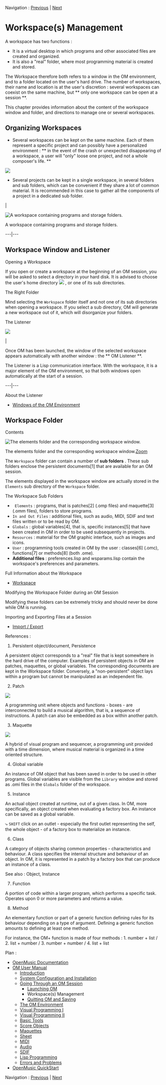 Navigation : [Previous](Launching%20OM "page précédente\(Launching
OM\)") | [Next](QuittingSaving "Next\(Quitting OM and
Saving\)")

# Workspace(s) Management

A workspace has two functions :

  * It is a virtual desktop in which programs and other associated files are created and organized. 
  * It is also a "real" folder, where most programming material is created and stored.

The Workspace therefore both refers to a window in the OM environment, and to
a folder located on the user's hard drive. The number of workspaces, their
name and location is at the user's discretion : several workspaces can coexist
on the same machine, but ** only one workspace can be open at a session **.

This chapter provides information about the content of the workspace window
and folder, and directions to manage one or several workspaces.

## Organizing Workspaces

  * Several workspaces can be kept on the same machine. Each of them represent a specific project and can possibly have a personalized environment : ** in the event of the crash or unexpected disappearing of a workspace, a user will "only" loose one project, and not a whole composer's life. **

![](../res/selectadirectory.png)

  * Several projects can be kept in a single workspace, in several folders and sub folders, which can be convenient if they share a lot of common material. It is recommended in this case to gather all the components of a project in a dedicated sub folder. 

|

![A workspace containing programs and storage folders.](../res/anewwksp.png)

A workspace containing programs and storage folders.  
  
---|---  
  
## Workspace Window and Listener

Opening a Workspace

If you open or create a workspace at the beginning of an OM session, you will
be asked to select a directory in your hard disk. It is advised to choose the
user's home directory ![](../res/maison_icon.png) , or one of its sub
directories.

The Right Folder

Mind selecting the `Workspace` folder itself and not one of its sub
directories when opening a workspace. If you select a sub directory, OM will
generate a new workspace out of it, which will disorganize your folders.

The Listener

![](../res/OMListener.png)

|

Once OM has been launched, the window of the selected workspace appears
automatically with another window : the ** OM Listener **.

The Listener is a Lisp communication interface. With the workspace, it is a
major element of the OM environment, so that both windows open automatically
at the start of a session.  
  
---|---  
  
About the Listener

  * [Windows of the OM Environment](MainWindows)

## Workspace Folder

Contents

![The elements folder and the corresponding workspace
window.](../res/elementsfold_scr.png)

The elements folder and the corresponding workspace
window.[Zoom](../res/elementsfold_scr_1.png "Zoom \(nouvelle fenêtre\)")

The `Workspace` folder can contain a number of  **sub folders** . These sub
folders enclose the persistent documents[1] that are available for an OM
session.

The elements displayed in the workspace window are actually stored in the
`Elements` sub directory of the `Workspace` folder.

The Workspace Sub Folders

  * ` Elements` : programs, that is patches[2] (.omp files) and maquette[3] (.omm files), folders to store programs.
  * `In and Out Files` : additional files, such as audio, MIDI, SDIF and text files written or to be read by OM. 
  * `Globals` : global variables[4], that is, specific instances[5] that have been created in OM in order to be used subsequently in projects. 
  * `Resources` : material for the OM graphic interface, such as images and icons. 
  * `User` : programming tools created in OM by the user : classes[6] (.omc), functions[7] or methods[8] (both .ome). 
  * **Additional files** : preferences.lisp and wsparams.lisp contain the workspace's preferences and parameters. 

Full Information about the Workspace

  * [Workspace](Workspace)

Modifying the Workspace Folder during an OM Session

Modifying these folders can be extremely tricky and should never be done while
OM is running.

Importing and Exporting Files at a Session

  * [Import / Export](WS-ImportExport)

References :

  1. Persistent object/document, Persistence

A persistent object corresponds to a "real" file that is kept somewhere in the
hard drive of the computer. Examples of persistent objects in OM are patches,
maquettes, or global variables. The corresponding documents are kept in the
Workspace folder. Conversely, a "non-persistent" object lays within a program
but cannot be manipulated as an independent file.

  2. Patch

![](../res/patch_icon.png)

A programming unit where objects and functions - boxes - are interconnected to
build a musical algorithm, that is, a sequence of instructions. A patch can
also be embedded as a box within another patch.

  3. Maquette

![](../res/maqutte_icon.png)

A hybrid of visual program and sequencer, a programming unit provided with a
time dimension, where musical material is organized in a time oriented
structure.

  4. Global variable

An instance of OM object that has been saved in order to be used in other
programs. Global variables are visible from the `Library` window and stored as
.omi files in the `Globals` folder of the workspace.

  5. Instance

An actual object created at runtime, out of a given class. In OM, more
specifically, an object created when evaluating a factory box. An instance can
be saved as a global variable.

⤷ `SHIFT` click on an outlet - especially the first outlet representing the
self, the whole object - of a factory box to materialize an instance.

  6. Class

A category of objects sharing common properties - characteristics and
behaviour. A class specifies the internal structure and behaviour of an
object. In OM, it is represented in a patch by a factory box that can produce
an instance of a class.

See also : Object, Instance

  7. Function

A  portion of code within a larger program, which performs a specific task.
Operates upon 0 or more parameters and returns a value.

  8. Method

An elementary function or part of a generic function defining rules for its
behaviour depending on a type of argument. Defining a generic function amounts
to defining at least one method.

For instance, the OM+ function is made of four methods : 1. number + list / 2.
list + number / 3. number + number / 4. list + list

Plan :

  * [OpenMusic Documentation](OM-Documentation)
  * [OM User Manual](OM-User-Manual)
    * [Introduction](00-Sommaire)
    * [System Configuration and Installation](Installation)
    * [Going Through an OM Session](Goingthrough)
      * [Launching OM](Launching%20OM)
      * Workspace(s) Management
      * [Quitting OM and Saving](QuittingSaving)
    * [The OM Environment](Environment)
    * [Visual Programming I](BasicVisualProgramming)
    * [Visual Programming II](AdvancedVisualProgramming)
    * [Basic Tools](BasicObjects)
    * [Score Objects](ScoreObjects)
    * [Maquettes](Maquettes)
    * [Sheet](Sheet)
    * [MIDI](MIDI)
    * [Audio](Audio)
    * [SDIF](SDIF)
    * [Lisp Programming](Lisp)
    * [Errors and Problems](errors)
  * [OpenMusic QuickStart](QuickStart-Chapters)

Navigation : [Previous](Launching%20OM "page précédente\(Launching
OM\)") | [Next](QuittingSaving "Next\(Quitting OM and
Saving\)")

